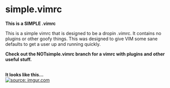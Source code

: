 # simple.vimrc
<strong>This is a SIMPLE .vimrc</strong>
<br>
<p>This is a simple vimrc that is designed to be a dropin .vimrc. It contains no plugins or other goofy things. This was designed to give VIM some sane defaults to get a user up and running quickly.</p>
<p><strong>Check out the NOTsimple.vimrc branch for a vimrc with plugins and other useful stuff.</strong></p>
<br>
<strong>It looks like this...</strong>
<br>
<a href="http://imgur.com/20Bc1fO"><img src="http://i.imgur.com/20Bc1fO.png" title="source: imgur.com" /></a>
